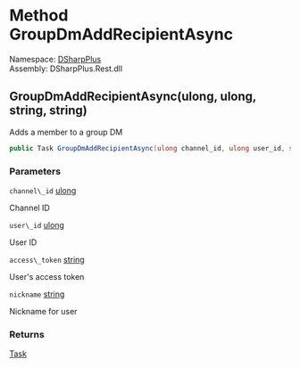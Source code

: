 # Method GroupDmAddRecipientAsync

Namespace: [DSharpPlus](DSharpPlus.md)  
Assembly: DSharpPlus.Rest.dll

## <a id="DSharpPlus_DiscordRestClient_GroupDmAddRecipientAsync_System_UInt64_System_UInt64_System_String_System_String_"></a>GroupDmAddRecipientAsync\(ulong, ulong, string, string\)

Adds a member to a group DM

```csharp
public Task GroupDmAddRecipientAsync(ulong channel_id, ulong user_id, string access_token, string nickname)
```

### Parameters

`channel\_id` [ulong](https://learn.microsoft.com/dotnet/api/system.uint64)

Channel ID

`user\_id` [ulong](https://learn.microsoft.com/dotnet/api/system.uint64)

User ID

`access\_token` [string](https://learn.microsoft.com/dotnet/api/system.string)

User's access token

`nickname` [string](https://learn.microsoft.com/dotnet/api/system.string)

Nickname for user

### Returns

[Task](https://learn.microsoft.com/dotnet/api/system.threading.tasks.task)

